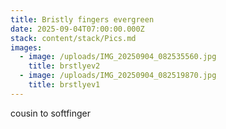 ```yaml
---
title: Bristly fingers evergreen
date: 2025-09-04T07:00:00.000Z
stack: content/stack/Pics.md
images:
  - image: /uploads/IMG_20250904_082535560.jpg
    title: brstlyev2
  - image: /uploads/IMG_20250904_082519870.jpg
    title: brstlyev1
---
```


cousin to softfinger
